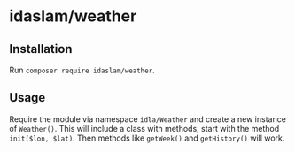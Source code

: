idaslam/weather
====================
## Installation
Run ```composer require idaslam/weather```.

## Usage
Require the module via namespace `idla/Weather` and create a new instance of `Weather()`. This will include a class with methods, start with the method `init($lon, $lat)`. Then methods like `getWeek()` and `getHistory()` will work.